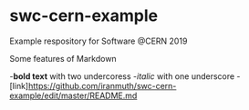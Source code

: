 # swc-cern-example
Example respository for Software @CERN 2019

Some features of Markdown

-__bold text__ with two undercoress
-_italic_ with one underscore
-[link]https://github.com/iranmuth/swc-cern-example/edit/master/README.md
